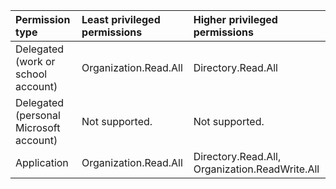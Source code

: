 |Permission type|Least privileged permissions|Higher privileged permissions|
|:---|:---|:---|
|Delegated (work or school account)|Organization.Read.All|Directory.Read.All|
|Delegated (personal Microsoft account)|Not supported.|Not supported.|
|Application|Organization.Read.All|Directory.Read.All, Organization.ReadWrite.All|
